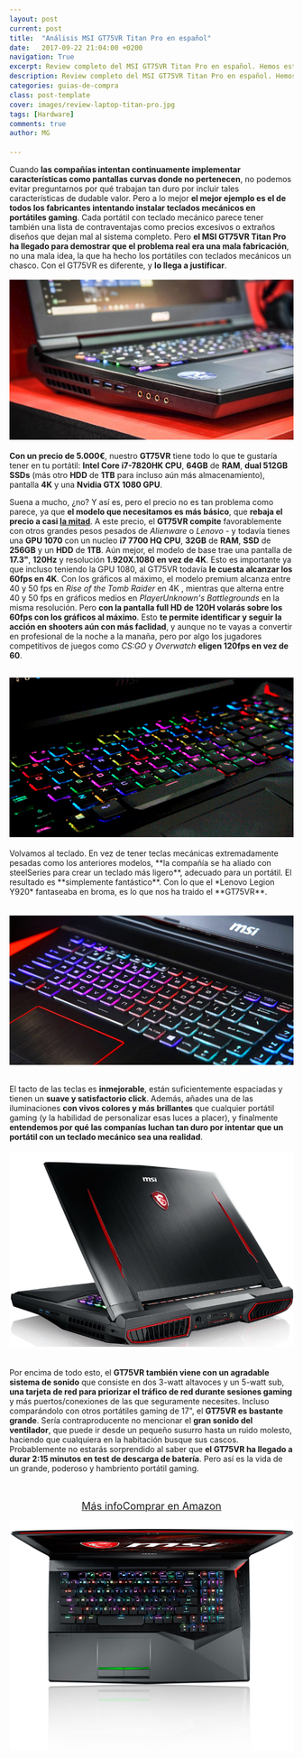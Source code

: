 ```yaml
---
layout: post
current: post
title:  "Análisis MSI GT75VR Titan Pro en español"
date:   2017-09-22 21:04:00 +0200
navigation: True
excerpt: Review completo del MSI GT75VR Titan Pro en español. Hemos estudiado todas sus componentes y realizado un exhaustivo análisis completo, y este es el resultado.
description: Review completo del MSI GT75VR Titan Pro en español. Hemos estudiado y realizado el análisis completo, y este es el resultado.
categories: guias-de-compra
class: post-template
cover: images/review-laptop-titan-pro.jpg
tags: [Hardware]
comments: true
author: MG

---
```



<!--more-->
<!-- more -->
Cuando **las compañías intentan continuamente implementar características como pantallas curvas donde no pertenecen**, no podemos evitar preguntarnos por qué trabajan tan duro por incluir tales características de dudable valor. Pero a lo mejor **el mejor ejemplo es el de todos los fabricantes intentando instalar teclados mecánicos en portátiles gaming**. Cada portátil con teclado mecánico parece tener también una lista de contraventajas como precios excesivos o extraños diseños que dejan mal al sistema completo. Pero **el MSI GT75VR Titan Pro ha llegado para demostrar que el problema real era una mala fabricación**, no una mala idea, la que ha hecho los portátiles con teclados mecánicos un chasco. Con el GT75VR es diferente, y **lo llega a justificar**.
<br /><br />
<img src="/images/pictures/titan-pro-1.jpg">
<br /><br />
**Con un precio de 5.000€**, nuestro **GT75VR** tiene todo lo que te gustaría tener en tu portátil: **Intel Core i7-7820HK CPU**, **64GB** de **RAM**, **dual 512GB SSDs** (más otro **HDD** de **1TB** para incluso aún más almacenamiento), pantalla **4K** y una **Nvidia GTX 1080 GPU**.

Suena a mucho, ¿no? Y así es, pero el precio no es tan problema como parece, ya que **el modelo que necesitamos es más básico**, que **rebaja el precio a casi <u>la mitad</u>**. A este precio, el **GT75VR compite** favorablemente con otros grandes pesos pesados de *Alienware* o *Lenovo* - y todavía tienes una **GPU 1070** con un nucleo **i7 7700 HQ CPU**, **32GB** de **RAM**, **SSD** de **256GB** y un **HDD** de **1TB**. Aún mejor, el modelo de base trae una pantalla de **17.3"**, **120Hz** y resolución **1.920X.1080 en vez de 4K**. Esto es importante ya que incluso teniendo la GPU 1080, al GT75VR todavía **le cuesta alcanzar los 60fps en 4K**. Con los gráficos al máximo, el modelo premium alcanza entre 40 y 50 fps en *Rise of the Tomb Raider* en 4K , mientras que alterna entre 40 y 50 fps en gráficos medios en *PlayerUnknown's Battlegrounds* en la misma resolución. Pero **con la pantalla full HD de 120H volarás sobre los 60fps con los gráficos al máximo**. Esto **te permite identificar y seguir la acción en shooters aún con más faclidad**, y aunque no te vayas a convertir en profesional de la noche a la manaña, pero por algo los jugadores competitivos de juegos como *CS:GO* y *Overwatch* **eligen 120fps en vez de 60**.
<br /><br />
<center><img src="/images/pictures/titan-pro-2.gif"></center><br />
Volvamos al teclado. En vez de tener teclas mecánicas extremadamente pesadas como los anteriores modelos, **la compañía se ha aliado con steelSeries para crear un teclado más ligero**, adecuado para un  portátil. El resultado es **simplemente fantástico**. Con lo que el *Lenovo Legion Y920* fantaseaba en broma, es lo que nos ha traido el **GT75VR**.
<br /><br /><br />
<img src="/images/pictures/titan-pro-3.jpg">
<br /><br />

El tacto de las teclas es **inmejorable**, están suficientemente espaciadas y tienen un **suave y satisfactorio click**. Además, añades una de las iluminaciones **con vivos colores y más brillantes** que cualquier portátil gaming (y la habilidad de personalizar esas luces a placer), y finalmente **entendemos por qué las companías luchan tan duro por intentar que un portátil con un teclado mecánico sea una realidad**.
<br /><br />
<img src="/images/pictures/titan-pro-4.jpg">
<br /><br /><br />
Por encima de todo esto, el **GT75VR también viene con un agradable sistema de sonido** que consiste en dos 3-watt altavoces y un 5-watt sub, **una tarjeta de red para priorizar el tráfico de red durante sesiones gaming** y más puertos/conexiones de las que seguramente necesites. Incluso comparándolo con otros portátiles gaming de 17", el **GT75VR es bastante grande**. Sería contraproducente no mencionar el **gran sonido del ventilador**, que puede ir desde un pequeño susurro hasta un ruido molesto, haciendo que cualquiera en la habitación busque sus cascos. Probablemente no estarás sorprendido al saber que **el GT75VR ha llegado a durar 2:15 minutos en test de descarga de batería**. Pero así es la vida de un grande, poderoso y hambriento portátil gaming.
<br /><br /><br /><center><a href="http://amzn.to/2yuBSfI" target="_blank" class="btn-infor"><font size="4">Más info</font></a><a href="http://amzn.to/2yuBSfI" target="_blank" class="btn-ama"><font size="4">Comprar en Amazon</font></a>
</center>
<img src="/images/pictures/titan-pro-5.jpg">
